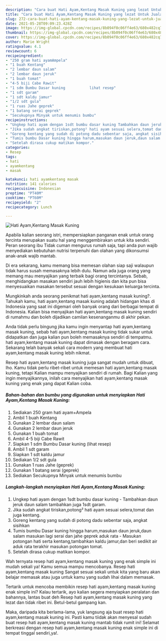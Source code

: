 ```yaml
---
description: "Cara buat Hati Ayam,Kentang Masak Kuning yang lezat Untuk Jualan"
title: "Cara buat Hati Ayam,Kentang Masak Kuning yang lezat Untuk Jualan"
slug: 272-cara-buat-hati-ayam-kentang-masak-kuning-yang-lezat-untuk-jualan
date: 2021-05-28T09:09:23.428Z
image: https://img-global.cpcdn.com/recipes/8b094f0c06ff4e63/680x482cq70/hati-ayamkentang-masak-kuning-foto-resep-utama.jpg
thumbnail: https://img-global.cpcdn.com/recipes/8b094f0c06ff4e63/680x482cq70/hati-ayamkentang-masak-kuning-foto-resep-utama.jpg
cover: https://img-global.cpcdn.com/recipes/8b094f0c06ff4e63/680x482cq70/hati-ayamkentang-masak-kuning-foto-resep-utama.jpg
author: Marie Wright
ratingvalue: 4.1
reviewcount: 6
recipeingredient:
- "250 gram hati ayamAmpela"
- "1 buah Kentang"
- "2 lembar daun salam"
- "2 lembar daun jeruk"
- "1 buah tomat"
- "4-5 biji Cabe Rawit"
- "1 sdm Bumbu Dasar kuning           lihat resep"
- "1 sdt garam"
- "1 sdt kaldu jamur"
- "1/2 sdt gula"
- "1 ruas Jahe geprek"
- "1 batang serai geprek"
- "Secukupnya Minyak untuk menumis bumbu"
recipeinstructions:
- "Ungkep hati ayam dengan 1sdt bumbu dasar kuning Tambahkan daun jeruk daun salam tambahkan juga 1sdt garam."
- "Jika sudah angkat tiriskan,potong² hati ayam sesuai selera,tomat dan juga kentang."
- "Goreng kentang yang sudah di potong dadu sebentar saja, angkat sisihkan"
- "Tumis bumbu Dasar kuning hingga harum,masukan daun jeruk,daun salam masukan lagi serai dan jahe geprek aduk rata Masukan potongan hati serta kentang,tambahkan kaldu jamur,dan beri sedikit air aduk rata terakhir masukan potongan tomat."
- "Setelah dirasa cukup matikan kompor."
categories:
- Resep
tags:
- hati
- ayamkentang
- masak

katakunci: hati ayamkentang masak 
nutrition: 141 calories
recipecuisine: Indonesian
preptime: "PT40M"
cooktime: "PT60M"
recipeyield: "2"
recipecategory: Lunch

---
```



![Hati Ayam,Kentang Masak Kuning](https://img-global.cpcdn.com/recipes/8b094f0c06ff4e63/680x482cq70/hati-ayamkentang-masak-kuning-foto-resep-utama.jpg)

Apabila kalian seorang istri, mempersiapkan panganan enak untuk orang tercinta merupakan suatu hal yang menggembirakan untuk kita sendiri. Peran seorang ibu Tidak cuman mengurus rumah saja, tapi anda pun wajib menyediakan kebutuhan nutrisi terpenuhi dan olahan yang dikonsumsi anak-anak wajib mantab.

Di era  sekarang, kamu memang bisa memesan olahan siap saji walaupun tidak harus susah memasaknya lebih dulu. Namun ada juga orang yang memang mau menyajikan yang terbaik bagi orang tercintanya. Sebab, menghidangkan masakan sendiri jauh lebih higienis dan kita pun bisa menyesuaikan masakan tersebut sesuai dengan kesukaan keluarga tercinta. 



Mungkinkah anda seorang penikmat hati ayam,kentang masak kuning?. Tahukah kamu, hati ayam,kentang masak kuning adalah hidangan khas di Indonesia yang saat ini digemari oleh banyak orang dari berbagai tempat di Indonesia. Kalian bisa menyajikan hati ayam,kentang masak kuning sendiri di rumahmu dan boleh dijadikan camilan kesenanganmu di akhir pekan.

Anda tidak perlu bingung jika kamu ingin menyantap hati ayam,kentang masak kuning, sebab hati ayam,kentang masak kuning tidak sukar untuk didapatkan dan juga kalian pun boleh memasaknya sendiri di tempatmu. hati ayam,kentang masak kuning dapat dimasak dengan beragam cara. Sekarang telah banyak sekali cara modern yang membuat hati ayam,kentang masak kuning lebih nikmat.

Resep hati ayam,kentang masak kuning juga sangat mudah untuk dibuat, lho. Kamu tidak perlu ribet-ribet untuk memesan hati ayam,kentang masak kuning, tetapi Kalian mampu menyajikan sendiri di rumah. Bagi Kalian yang ingin menyajikannya, inilah cara menyajikan hati ayam,kentang masak kuning yang enak yang dapat Kalian coba.

<!--inarticleads1-->

##### Bahan-bahan dan bumbu yang digunakan untuk menyiapkan Hati Ayam,Kentang Masak Kuning:

1. Sediakan 250 gram hati ayam+Ampela
1. Ambil 1 buah Kentang
1. Gunakan 2 lembar daun salam
1. Gunakan 2 lembar daun jeruk
1. Gunakan 1 buah tomat
1. Ambil 4-5 biji Cabe Rawit
1. Siapkan 1 sdm Bumbu Dasar kuning           (lihat resep)
1. Ambil 1 sdt garam
1. Siapkan 1 sdt kaldu jamur
1. Sediakan 1/2 sdt gula
1. Gunakan 1 ruas Jahe (geprek)
1. Gunakan 1 batang serai (geprek)
1. Sediakan Secukupnya Minyak untuk menumis bumbu




<!--inarticleads2-->

##### Langkah-langkah menyiapkan Hati Ayam,Kentang Masak Kuning:

1. Ungkep hati ayam dengan 1sdt bumbu dasar kuning - Tambahkan daun jeruk daun salam tambahkan juga 1sdt garam.
1. Jika sudah angkat tiriskan,potong² hati ayam sesuai selera,tomat dan juga kentang.
1. Goreng kentang yang sudah di potong dadu sebentar saja, angkat sisihkan
1. Tumis bumbu Dasar kuning hingga harum,masukan daun jeruk,daun salam masukan lagi serai dan jahe geprek aduk rata - Masukan potongan hati serta kentang,tambahkan kaldu jamur,dan beri sedikit air aduk rata terakhir masukan potongan tomat.
1. Setelah dirasa cukup matikan kompor.




Wah ternyata resep hati ayam,kentang masak kuning yang enak simple ini mudah sekali ya! Kamu semua mampu mencobanya. Resep hati ayam,kentang masak kuning Sangat sesuai sekali untuk kita yang baru akan belajar memasak atau juga untuk kamu yang sudah lihai dalam memasak.

Tertarik untuk mencoba membikin resep hati ayam,kentang masak kuning enak simple ini? Kalau tertarik, ayo kalian segera menyiapkan peralatan dan bahannya, lantas buat deh Resep hati ayam,kentang masak kuning yang lezat dan tidak ribet ini. Betul-betul gampang kan. 

Maka, daripada kita berlama-lama, yuk langsung aja buat resep hati ayam,kentang masak kuning ini. Pasti kamu tiidak akan menyesal sudah buat resep hati ayam,kentang masak kuning mantab tidak rumit ini! Selamat berkreasi dengan resep hati ayam,kentang masak kuning enak simple ini di tempat tinggal sendiri,ya!.

